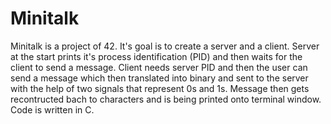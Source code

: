 # Minitalk

Minitalk is a project of 42.
It's goal is to create a server and a client. Server at the start prints it's process identification (PID) and then waits for the client to send a message. 
Client needs server PID and then the user can send a message which then translated into binary and sent to the server with the help of two signals that represent 0s and 1s.
Message then gets recontructed bach to characters and is being printed onto terminal window.
Code is written in C.

